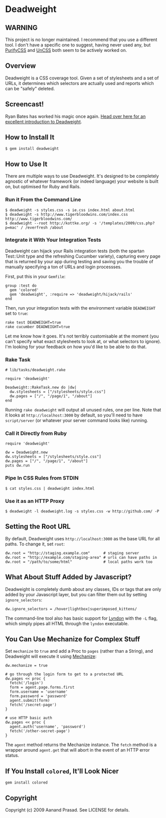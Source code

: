 Deadweight
==========

WARNING
-------

This project is no longer maintained. I recommend that you use a different tool. I don't have a specific one to suggest, having never used any, but [PurifyCSS](https://github.com/purifycss/purifycss) and [UnCSS](https://github.com/giakki/uncss) both seem to be actively worked on.

Overview
--------

Deadweight is a CSS coverage tool. Given a set of stylesheets and a set of URLs, it determines which selectors are actually used and reports which can be "safely" deleted.

Screencast!
-----------

Ryan Bates has worked his magic once again. [Head over here for an excellent introduction to Deadweight](http://railscasts.com/episodes/180-finding-unused-css).

How to Install It
-----------------

    $ gem install deadweight

How to Use It
-------------

There are multiple ways to use Deadweight. It's designed to be completely agnostic of whatever framework (or indeed language) your website is built on, but optimised for Ruby and Rails.

### Run it From the Command Line ###

    $ deadweight -s styles.css -s ie.css index.html about.html
    $ deadweight -s http://www.tigerbloodwins.com/index.css http://www.tigerbloodwins.com/
    $ deadweight --root http://kottke.org/ -s '/templates/2009/css.php?p=mac' / /everfresh /about

### Integrate it With Your Integration Tests ###

Deadweight can hijack your Rails integration tests (both the spartan Test::Unit type and the refreshing Cucumber variety), capturing every page that is returned by your app during testing and saving you the trouble of manually specifying a ton of URLs and login processses.

First, put this in your `Gemfile`:

    group :test do
      gem 'colored'
      gem 'deadweight', :require => 'deadweight/hijack/rails'
    end

Then, run your integration tests with the environment variable `DEADWEIGHT` set to `true`:

    rake test DEADWEIGHT=true
    rake cucumber DEADWEIGHT=true

Let me know how it goes. It's not terribly customisable at the moment (you can't specify what exact stylesheets to look at, or what selectors to ignore). I'm looking for your feedback on how you'd like to be able to do that.

### Rake Task ###

    # lib/tasks/deadweight.rake
  
    require 'deadweight'
  
    Deadweight::RakeTask.new do |dw|
      dw.stylesheets = ["/stylesheets/style.css"]
      dw.pages = ["/", "/page/1", "/about"]
    end

Running `rake deadweight` will output all unused rules, one per line. Note that it looks at `http://localhost:3000` by default, so you'll need to have `script/server` (or whatever your server command looks like) running.

### Call it Directly from Ruby ###

    require 'deadweight'
  
    dw = Deadweight.new
    dw.stylesheets = ["/stylesheets/style.css"]
    dw.pages = ["/", "/page/1", "/about"]
    puts dw.run

### Pipe In CSS Rules from STDIN ###

    $ cat styles.css | deadweight index.html

### Use it as an HTTP Proxy ###

    $ deadweight -l deadweight.log -s styles.css -w http://github.com/ -P

Setting the Root URL
--------------------

By default, Deadweight uses `http://localhost:3000` as the base URL for all paths. To change it, set `root`:

    dw.root = "http://staging.example.com"      # staging server
    dw.root = "http://example.com/staging-area" # urls can have paths in
    dw.root = "/path/to/some/html"              # local paths work too

What About Stuff Added by Javascript?
-------------------------------------

Deadweight is completely dumb about any classes, IDs or tags that are only added by your Javascript layer, but you can filter them out by setting `ignore_selectors`:

    dw.ignore_selectors = /hover|lightbox|superimposed_kittens/

The command-line tool also has basic support for [Lyndon](http://github.com/defunkt/lyndon) with the `-L` flag, which simply pipes all HTML through the `lyndon` executable.

You Can Use Mechanize for Complex Stuff
---------------------------------------

Set `mechanize` to `true` and add a Proc to `pages` (rather than a String), and Deadweight will execute it using [Mechanize](http://mechanize.rubyforge.org/mechanize):

    dw.mechanize = true

    # go through the login form to get to a protected URL
    dw.pages << proc {
      fetch('/login')
      form = agent.page.forms.first
      form.username = 'username'
      form.password = 'password'
      agent.submit(form)
      fetch('/secret-page')
    }

    # use HTTP basic auth
    dw.pages << proc {
      agent.auth('username', 'password')
      fetch('/other-secret-page')
    }

The `agent` method returns the Mechanize instance. The `fetch` method is a wrapper around `agent.get` that will abort in the event of an HTTP error status.

If You Install `colored`, It'll Look Nicer
-------------------------------------------------

    gem install colored

Copyright
---------

Copyright (c) 2009 Aanand Prasad. See LICENSE for details.
